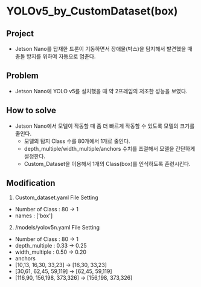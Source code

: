 # YOLOv5_by_CustomDataset(box)

## Project
- Jetson Nano를 탑재한 드론이 기동하면서 장애물(박스)을 탐지해서 발견했을 때 충돌 방지를 위하여 자동으로 멈춘다.

## Problem
- Jetson Nano에 YOLO v5를 설치했을 때 약 2프레임의 저조한 성능을 보였다.

## How to solve
- Jetson Nano에서 모델이 작동할 때 좀 더 빠르게 작동할 수 있도록 모델의 크기를 줄인다.
  - 모델의 탐지 Class 수를 80개에서 1개로 줄인다.
  - depth_multiple/width_multiple/anchors 수치를 조절해서 모델을 간단하게 설정한다.
  - Custom_Dataset을 이용해서 1개의 Class(box)를 인식하도록 훈련시킨다.

## Modification
1. Custom_dataset.yaml File Setting
  - Number of Class : 80 -> 1
  - names : ['box']
 
2. /models/yolov5n.yaml File Setting
  - Number of Class : 80 -> 1
  - depth_multiple : 0.33 -> 0.25
  - width_multiple : 0.50 -> 0.20
  - anchors
  - [10,13, 16,30, 33,23] -> [16,30, 33,23]
  - [30,61, 62,45, 59,119] -> [62,45, 59,119]
  - [116,90, 156,198, 373,326] -> [156,198, 373,326]
